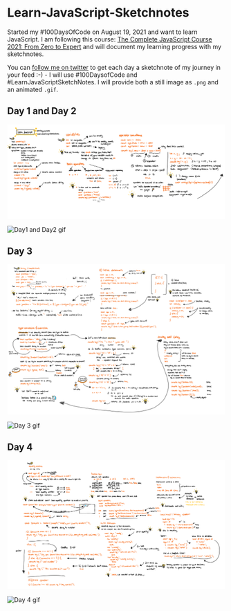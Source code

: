 # Learn-JavaScript-Sketchnotes

Started my #100DaysOfCode on August 19, 2021 and want to learn JavaScript. I am following this course: [The Complete JavaScript Course 2021: From Zero to Expert](https://www.udemy.com/course/the-complete-javascript-course/) and will document my learning progress with my sketchnotes.

You can [follow me on twitter](https://twitter.com/LuiseFreese) to get each day a sketchnote of my journey in your feed :-) - I will use #100DaysofCode and #LearnJavaScriptSketchNotes.
I will provide both a still image as `.png` and an animated `.gif`.

## Day 1 and Day 2

![Day1 and Day2 image](media/Day1-and-Day2.png)

![Day1 and Day2 gif](media/Day01-02.gif)

## Day 3

![Day 3 image](media/Day3.png)

![Day 3 gif](media/Day3.gif)

## Day 4

![Day 4 image](media/Day4.png)

![Day 4 gif](media/Day4.gif)
